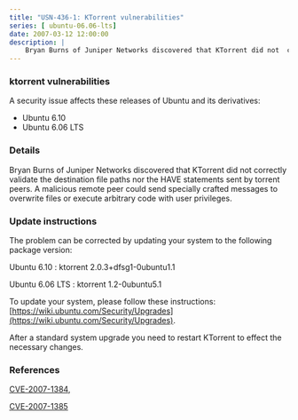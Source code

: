 ```yaml
---
title: "USN-436-1: KTorrent vulnerabilities"
series: [ ubuntu-06.06-lts]
date: 2007-03-12 12:00:00
description: |
    Bryan Burns of Juniper Networks discovered that KTorrent did not  correctly validate the destination file paths nor the HAVE statements  sent by torrent peers.  A malicious remote peer could send specially  crafted messages to overwrite files or execute arbitrary code with user  privileges.
--- 
```

 
### ktorrent vulnerabilities

A security issue affects these releases of Ubuntu and its derivatives:

* Ubuntu 6.10
* Ubuntu 6.06 LTS

### Details

Bryan Burns of Juniper Networks discovered that KTorrent did not correctly validate the destination file paths nor the HAVE statements sent by torrent peers. A malicious remote peer could send specially crafted messages to overwrite files or execute arbitrary code with user privileges.

### Update instructions

The problem can be corrected by updating your system to the following package version:

Ubuntu 6.10
 : ktorrent <span>2.0.3+dfsg1-0ubuntu1.1</span>

Ubuntu 6.06 LTS
 : ktorrent <span>1.2-0ubuntu5.1</span>

To update your system, please follow these instructions: [https://wiki.ubuntu.com/Security/Upgrades](https://wiki.ubuntu.com/Security/Upgrades).

After a standard system upgrade you need to restart KTorrent to effect the necessary changes.

### References

 [CVE-2007-1384](http://people.ubuntu.com/~ubuntu-security/cve/CVE-2007-1384), 

 [CVE-2007-1385](http://people.ubuntu.com/~ubuntu-security/cve/CVE-2007-1385)
 
